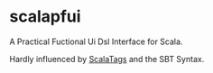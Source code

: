 # scalapfui
A Practical Fuctional Ui Dsl Interface for Scala.

Hardly influenced by [ScalaTags](https://github.com/lihaoyi/scalatags) and the SBT Syntax.
